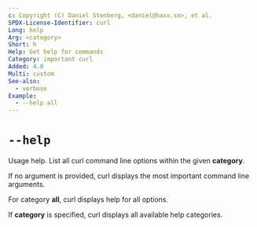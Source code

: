 ```yaml
---
c: Copyright (C) Daniel Stenberg, <daniel@haxx.se>, et al.
SPDX-License-Identifier: curl
Long: help
Arg: <category>
Short: h
Help: Get help for commands
Category: important curl
Added: 4.0
Multi: custom
See-also:
  - verbose
Example:
  - --help all
---
```


# `--help`

Usage help. List all curl command line options within the given **category**.

If no argument is provided, curl displays the most important command line
arguments.

For category **all**, curl displays help for all options.

If **category** is specified, curl displays all available help categories.
